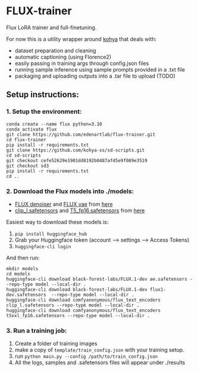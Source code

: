 # FLUX-trainer
Flux LoRA trainer and full-finetuning.

For now this is a utility wrapper around [kohya](https://github.com/kohya-ss/sd-scripts/tree/sd3) that deals with:
- dataset preparation and cleaning
- automatic captioning (using Florence2)
- easily passing in training args through config.json files
- running sample inference using sample prompts provided in a .txt file
- packaging and uploading outputs into a .tar file to upload (TODO)

## Setup instructions:

### 1. Setup the environment:
```
conda create --name flux python=3.10
conda activate flux
git clone https://github.com/edenartlab/flux-trainer.git
cd flux-trainer
pip install -r requirements.txt
git clone https://github.com/kohya-ss/sd-scripts.git
cd sd-scripts
git checkout cefe52629e1901dd8192b0487afd5e9f089e3519
git checkout sd3
pip install -r requirements.txt
cd ..
```

### 2. Download the Flux models into ./models:
- [FLUX denoiser](https://huggingface.co/black-forest-labs/FLUX.1-dev/resolve/main/flux1-dev.safetensors) and [FLUX vae](https://huggingface.co/black-forest-labs/FLUX.1-dev/resolve/main/ae.safetensors) from [here](https://huggingface.co/black-forest-labs/FLUX.1-dev/resolve/main)
- [clip_l.safetensors](https://huggingface.co/comfyanonymous/flux_text_encoders/resolve/main/clip_l.safetensors) and [T5_fp16.safetensors](https://huggingface.co/comfyanonymous/flux_text_encoders/resolve/main/t5xxl_fp16.safetensors) from [here](https://huggingface.co/comfyanonymous/flux_text_encoders/tree/main)

Easiest way to download these models is:
1. `pip install huggingface_hub`
2. Grab your Huggingface token (account --> settings --> Access Tokens)
3. `huggingface-cli login`

And then run:
```
mkdir models
cd models
huggingface-cli download black-forest-labs/FLUX.1-dev ae.safetensors --repo-type model --local-dir .
huggingface-cli download black-forest-labs/FLUX.1-dev flux1-dev.safetensors  --repo-type model --local-dir .
huggingface-cli download comfyanonymous/flux_text_encoders clip_l.safetensors --repo-type model --local-dir .
huggingface-cli download comfyanonymous/flux_text_encoders t5xxl_fp16.safetensors --repo-type model --local-dir .
```

### 3. Run a training job:
1. Create a folder of training images
2. make a copy of `template/train_config.json` with your training setup.
3. run `python main.py --config /path/to/train_config.json`
4. All the logs, samples and .safetensors files will appear under ./results
